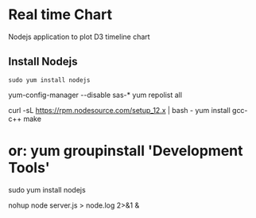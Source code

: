 # Real time Chart

Nodejs application to plot D3 timeline chart

## Install Nodejs

```
sudo yum install nodejs
```

yum-config-manager --disable sas-*
yum repolist all


curl -sL https://rpm.nodesource.com/setup_12.x | bash -
yum install gcc-c++ make
# or: yum groupinstall 'Development Tools'

sudo yum install nodejs


nohup node server.js > node.log 2>&1 &
